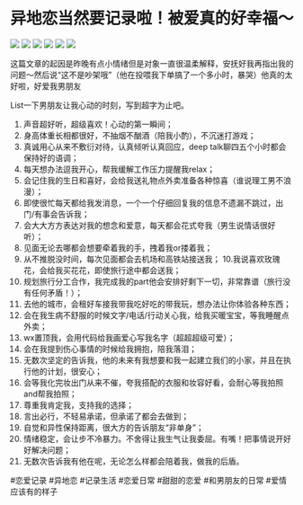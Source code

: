 # 异地恋当然要记录啦！被爱真的好幸福～

![](img/666f3898-7bf0-4896-95fd-797ebafb5db4.jpg)
![](img/9ceecc85-8470-4c23-8bff-76ac4b50f4fb.jpg)
![](img/90fb6dd7-3f61-4a9a-8d9a-fa713488793e.jpg)
![](img/80490016-898a-4513-ad02-eebbc78ce3a0.jpg)
![](img/e4a8c5eb-cbb7-4f53-942b-bad9dc8c6b15.jpg)
![](img/5285ca06-a6a6-4e20-bf8b-6a5515492757.jpg)

这篇文章的起因是昨晚有点小情绪但是对象一直很温柔解释，安抚好我再指出我的问题～然后说“这不是吵架哦”（他在投喂我下单搞了一个多小时，暴哭）他真的太好啦，好爱我男朋友
 
List一下男朋友让我心动的时刻，写到超字为止吧。
 
1. 声音超好听，超级喜欢！心动的第一瞬间；
2. 身高体重长相都很好，不抽烟不酗酒（陪我小酌），不沉迷打游戏；
3. 真诚用心从来不敷衍对待，认真倾听认真回应，deep talk聊四五个小时都会保持好的语调；
4. 每天想办法逗我开心，帮我缓解工作压力提醒我relax；
5. 会记住我的生日和喜好，会给我送礼物点外卖准备各种惊喜（谁说理工男不浪漫）；
6. 即使很忙每天都给我发消息，一个一个仔细回复我的信息不遗漏不跳过，出门/有事会告诉我；
7. 会大大方方表达对我的想念和爱意，每天都会花式夸我（男生说情话很好听）；
8. 见面无论去哪都会想要牵着我的手，拽着我or搂着我；
9. 从不推脱没时间，每次见面都会去机场和高铁站接送我；
10.我说喜欢玫瑰花，会给我买花花，即使旅行途中都会送我；
11. 规划旅行分工合作，我完成我的part他会安排好剩下一切，非常靠谱（旅行没有任何矛盾！）；
12. 去他的城市，会租好车接我带我吃好吃的带我玩，想办法让你体验各种东西；
13. 会在我生病不舒服的时候文字/电话/行动关心我，给我买暖宝宝，等我睡醒点外卖；
14. wx置顶我，会用代码给我画爱心写我名字（超超超级可爱）；
15. 会在我提到伤心事情的时候给我拥抱，陪我落泪；
16. 无数次坚定的告诉我，他的未来有我想要和我一起建立我们的小家，并且在执行他的计划，很安心；
17. 会等我化完妆出门从来不催，夸我搭配的衣服和妆容好看，会耐心等我拍照and帮我拍照；
18. 尊重我肯定我，支持我的选择；
19. 言出必行，不轻易承诺，但承诺了都会去做到；
20. 自觉和异性保持距离，很大方的告诉朋友“非单身”；
21. 情绪稳定，会让步不冷暴力。不舍得让我生气让我委屈。有嘴！把事情说开好好解决问题；
22. 无数次告诉我有他在呢，无论怎么样都会陪着我，做我的后盾。
 
#恋爱记录 #异地恋 #记录生活 #恋爱日常  #甜甜的恋爱 #和男朋友的日常 #爱情应该有的样子